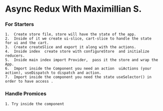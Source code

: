 # Async Redux With Maximillian S.

### For Starters
    1.  Create store file, store will have the state of the app. 
    2.  Inside of it we create ui-slice, cart-slice to handle the state for ui and the cart.
    3.  Create createSlice and export it along with the actions.
    4.  Inside index  create store with configureStore  and initialize reducers.
    5.  Inside main index import Provider,  pass it the store and wrap the App.
    6.  Import inside the Component you need an action  uiActions (your action), useDispatch to dispatch and action.
    7.  Import inside the component you need the state useSelector() in order to have access .

### Handle Promices

    1. Try inside the component